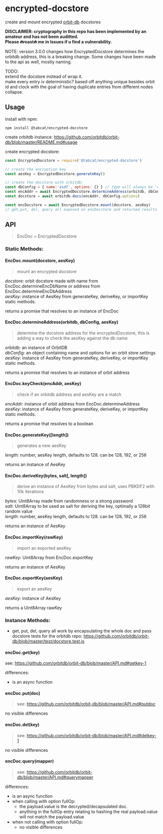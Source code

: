 # encrypted-docstore
create and mount encrypted [orbit-db](https://github.com/orbitdb/orbit-db/) docstores

**DISCLAIMER: cryptography in this repo has been implemented by an amateur and has not been auditted. <br/>Please :fire:roast:fire: me in Issues if u find a vulnerability.**

NOTE: version 3.0.0 changes how EncryptedDocstore determines the orbitdb address, this is a breaking change. Some changes have been made to the api as well, mostly naming.

TODO: </br>
extend the docstore instead of wrap it. </br>
make every entry iv deterministic? based off anything unique besides orbit id and clock with the goal of having duplicate entries from different nodes collapse.

## Usage
install with npm:
```
npm install @tabcat/encrypted-docstore
```
create orbitdb instance: https://github.com/orbitdb/orbit-db/blob/master/README.md#usage

create encrypted docstore:
```javascript
const EncryptedDocstore = require('@tabcat/encrypted-docstore')

// create the encryption key
const aesKey = EncryptedDocstore.generateKey()

// create the docstore with orbitdb:
const dbConfig = { name:'asdf', options: {} } // type will always be 'docstore'
const encAddr = await EncryptedDocstore.determineAddress(orbitdb, dbConfig, aesKey)
const docstore = await orbitdb.docs(encAddr, dbConfig.options)

const encDocstore = await EncryptedDocstore.mount(docstore, aesKey)
// get,put, del, query all exposed on encDocstore and returned results should be identical to docstore methods

```

## API <br/>
>EncDoc = EncryptedDocstore

### Static Methods:
#### EncDoc.mount(docstore, aesKey)
>mount an encrypted docstore

*docstore:* orbit docstore made with name from EncDoc.determineEncDbName or address from EncDoc.determineEncDbAddress<br/>
*aesKey:* instance of AesKey from generateKey, deriveKey, or importKey static methods.

returns a promise that resolves to an instance of EncDoc
#### EncDoc.determineAddress(orbitdb, dbConfig, aesKey)
>determine the docstore address for the encryptedDocstore, this is adding a way to check the aesKey against the db name

*orbitdb:* an instance of OrbitDB<br/>
*dbConfig:* an object containing name and options for an orbit store settings<br/>
*aesKey:* instance of AesKey from generateKey, deriveKey, or importKey static methods.<br/>

returns a promise that resolves to an instance of orbit address
#### EncDoc.keyCheck(encAddr, aesKey)
>check if an orbitdb address and aesKey are a match

*encAddr:* instance of orbit address from EncDoc.determineAddress<br/>
*aesKey:* instance of AesKey from generateKey, deriveKey, or importKey static methods.<br/>

returns a promise that resolves to a boolean
#### EncDoc.generateKey([length])
>generates a new aesKey

*length:* number, aesKey length, defaults to 128. can be  128, 192, or 256<br/>

returns an instance of AesKey
#### EncDoc.deriveKey(bytes, salt[, length])
>derive an instance of AesKey from bytes and salt, uses PBKDF2 with 10k iterations

*bytes:* Uint8Array made from randomness or a strong password<br/>
*salt:* Uint8Array to be used as salt for deriving the key, optimally a 128bit random value<br/>
*length:* number, aesKey length, defaults to 128. can be  128, 192, or 256<br/>

returns an instance of AesKey
#### EncDoc.importKey(rawKey)
>import an exported aesKey

*rawKey:* Uint8Array from EncDoc.exportKey

returns an instance of AesKey
#### EncDoc.exportKey(aesKey)
>export an aesKey

*aesKey:* instance of AesKey

returns a Uint8Array rawKey

### Instance Methods:
  - get, put, del, query all work by encapsulating the whole doc and pass docstore tests for the orbitdb repo: https://github.com/orbitdb/orbit-db/blob/master/test/docstore.test.js
#### encDoc.get(key)
see: https://github.com/orbitdb/orbit-db/blob/master/API.md#getkey-1

differences:
  - is an async function
#### encDoc.put(doc)
>see: https://github.com/orbitdb/orbit-db/blob/master/API.md#putdoc

no visible differences
#### encDoc.del(key)
>see: https://github.com/orbitdb/orbit-db/blob/master/API.md#delkey-1

no visible differences
#### encDoc.query(mapper)
>see: https://github.com/orbitdb/orbit-db/blob/master/API.md#querymapper

differences:
  - is an async function
  - when calling with option fullOp:
    + the payload.value is the decrypted/decapsulated doc.
    + anything in the fullOp entry relating to hashing the real payload.value will not match the payload.value
  - when not calling with option fullOp:
    + no visible differences
